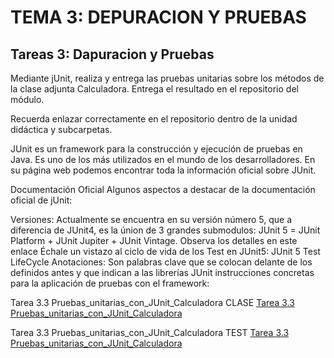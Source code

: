 # TEMA 3: DEPURACION Y PRUEBAS
## Tareas 3: Dapuracion y Pruebas
Mediante jUnit, realiza y entrega las pruebas unitarias sobre los métodos de la clase adjunta Calculadora. Entrega el resultado en el repositorio del módulo. 

Recuerda enlazar correctamente en el repositorio dentro de la unidad didáctica y subcarpetas.

JUnit es un framework para la construcción y ejecución de pruebas en Java. Es uno de los más utilizados en el mundo de los desarrolladores. En su página web podemos encontrar toda la información oficial sobre JUnit. 

Documentación Oficial
Algunos aspectos a destacar de la documentación oficial de jUnit:

Versiones: Actualmente se encuentra en su versión número 5, que a diferencia de JUnit4, es la únion de 3 grandes submodulos: JUnit 5 = JUnit Platform + JUnit Jupiter + JUnit Vintage. Observa los detalles en este enlace
Échale un vistazo al ciclo de vida de los Test en JUnit5: JUnit 5 Test LifeCycle
Anotaciones: Son palabras clave que se colocan delante de los definidos antes y que indican a las librerías JUnit instrucciones concretas para la aplicación de pruebas con el framework:

Tarea 3.3 Pruebas_unitarias_con_JUnit_Calculadora CLASE
[Tarea 3.3 Pruebas_unitarias_con_JUnit_Calculadora](Calculadora.java/)

Tarea 3.3 Pruebas_unitarias_con_JUnit_Calculadora TEST
[Tarea 3.3 Pruebas_unitarias_con_JUnit_Calculadora](CalculadoraTest.java/)

